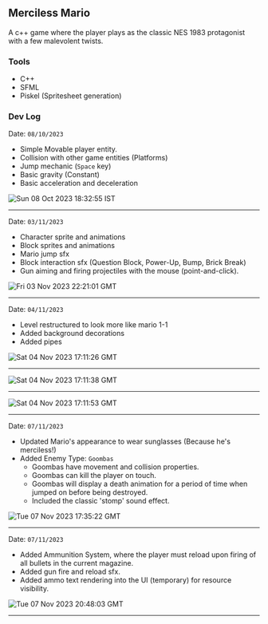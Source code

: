 ## Merciless Mario

A c++ game where the player plays as the classic NES 1983 protagonist with a few malevolent twists.

### Tools
- C++
- SFML
- Piskel (Spritesheet generation)

### Dev Log 

Date: `08/10/2023`

- Simple Movable player entity.
- Collision with other game entities (Platforms)
- Jump mechanic (`Space` key)
- Basic gravity (Constant)
- Basic acceleration and deceleration 

![Sun 08 Oct 2023 18:32:55 IST](https://github.com/Ticketedmoon/merciless-mario/assets/21260839/4543b6a0-b51f-4a4b-8daa-13264f6816ef)

---

Date: `03/11/2023`

- Character sprite and animations
- Block sprites and animations
- Mario jump sfx
- Block interaction sfx (Question Block, Power-Up, Bump, Brick Break)
- Gun aiming and firing projectiles with the mouse (point-and-click).

![Fri 03 Nov 2023 22:21:01 GMT](https://github.com/Ticketedmoon/merciless-mario/assets/21260839/da0ba7cd-6adb-4592-91a9-342c239b7ad0)

---

Date: `04/11/2023`

- Level restructured to look more like mario 1-1
- Added background decorations
- Added pipes

![Sat 04 Nov 2023 17:11:26 GMT](https://github.com/Ticketedmoon/merciless-mario/assets/21260839/e765199d-c603-4129-b9a4-ea8bcdcbe849)

---

![Sat 04 Nov 2023 17:11:38 GMT](https://github.com/Ticketedmoon/merciless-mario/assets/21260839/80875122-76e6-4f8c-b7dc-2c79e105c51e)

---

![Sat 04 Nov 2023 17:11:53 GMT](https://github.com/Ticketedmoon/merciless-mario/assets/21260839/d1c5dc3d-4a1a-4ad1-bdb3-5971ac6fdfee)

---

Date: `07/11/2023`

- Updated Mario's appearance to wear sunglasses (Because he's merciless!)
- Added Enemy Type: `Goombas`
  - Goombas have movement and collision properties.
  - Goombas can kill the player on touch.
  - Goombas will display a death animation for a period of time when jumped on before being destroyed. 
  - Included the classic 'stomp' sound effect.

![Tue 07 Nov 2023 17:35:22 GMT](https://github.com/Ticketedmoon/merciless-mario/assets/21260839/4683d621-bdf1-4f57-bf29-cba4d7514a1a)

---

Date: `07/11/2023`

- Added Ammunition System, where the player must reload upon firing of all bullets in the current magazine.
- Added gun fire and reload sfx.
- Added ammo text rendering into the UI (temporary) for resource visibility.

![Tue 07 Nov 2023 20:48:03 GMT](https://github.com/Ticketedmoon/merciless-mario/assets/21260839/56a5335d-fe5b-4360-a6af-7c3965c4edf9)

---